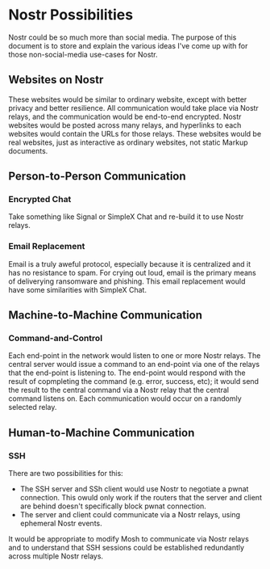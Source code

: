 # Nostr Possibilities

Nostr could be so much more than social media. The purpose of this document is to store and explain the various ideas I've come up with for those non-social-media use-cases for Nostr.

## Websites on Nostr

These websites would be similar to ordinary website, except with better privacy and better resilience. All communication would take place via Nostr relays, and the communication would be end-to-end encrypted. Nostr websites would be posted across many relays, and hyperlinks to each websites would contain the URLs for those relays. These websites would be real websites, just as interactive as ordinary websites, not static Markup documents.

## Person-to-Person Communication

### Encrypted Chat

Take something like Signal or SimpleX Chat and re-build it to use Nostr relays. 

### Email Replacement

Email is a truly aweful protocol, especially because it is centralized and it has no resistance to spam. For crying out loud, email is the primary means of deliverying ransomware and phishing. This email replacement would have some similarities with SimpleX Chat.

## Machine-to-Machine Communication

### Command-and-Control

Each end-point in the network would listen to one or more Nostr relays. The central server would issue a command to an end-point via one of the relays that the end-point is listening to. The end-point would respond with the result of copmpleting the command (e.g. error, success, etc); it would send the result to the central command via a Nostr relay that the central command listens on. Each communication would occur on a randomly selected relay.

## Human-to-Machine Communication

### SSH

There are two possibilities for this:
- The SSH server and SSh client would use Nostr to negotiate a pwnat connection. This owuld only work if the routers that the server and client are behind doesn't specifically block pwnat connection.
- The server and client could communicate via a Nostr relays, using ephemeral Nostr events.

It would be appropriate to modify Mosh to communicate via Nostr relays and to understand that SSH sessions could be established redundantly across multiple Nostr relays.
